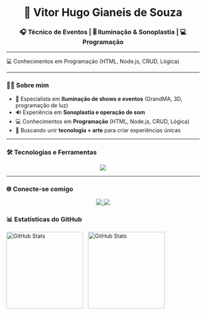 <!-- Futuristic GitHub Profile - Vitor Hugo Gianeis de Souza -->

<h1 align="center">🚀 Vitor Hugo Gianeis de Souza</h1>
<h3 align="center">🎧 Técnico de Eventos | 🎚️ Iluminação & Sonoplastia | 💻 Programação</h3>

---

<p align="center">
 
💻 Conhecimentos em Programação (HTML, Node.js, CRUD, Lógica)

</p>

---

### 👨‍💻 Sobre mim
- 🔦 Especialista em **Iluminação de shows e eventos** (GrandMA, 3D, programação de luz)  
- 🔊 Experiência em **Sonoplastia e operação de som**  
- 💻 Conhecimentos em **Programação** (HTML, Node.js, CRUD, Lógica)  
- 🎯 Buscando unir **tecnologia + arte** para criar experiências únicas  

---

### 🛠️ Tecnologias e Ferramentas
<p align="center">
  <img src="https://skillicons.dev/icons?i=html,js,nodejs,github,vscode,discord" />
</p>

---


### 🌐 Conecte-se comigo
<p align="center">
  <a href="https://www.linkedin.com/in/vitorgianeis/" target="_blank">
    <img src="https://img.shields.io/badge/LinkedIn-0e76a8?style=for-the-badge&logo=linkedin&logoColor=white" />
  </a>
  
  <a href="https://www.instagram.com/vitor_gianeis/" target="_blank">
    <img src="https://img.shields.io/badge/Instagram-%23E4405F?style=for-the-badge&logo=instagram&logoColor=white" />
  </a>
</p>

### 📊 Estatísticas do GitHub



<p>
  <img 
    align="left" 
    alt="GitHub Stats" 
    height="200" 
    style="padding-right: 10px;" 
    src="https://github-readme-stats.vercel.app/api?username=vitorgianeis&show_icons=true&theme=tokyonight&include_all_commits=true&locale=pt-br" 
  />

<img 
      align="left" 
      alt="GitHub Stats" 
      height="200" 
      src="https://github-readme-stats.vercel.app/api/top-langs/?username=vitorgianeis&theme=tokyonight&layout=compact&custom_title=Tecnologias&langs_count=9" 
  />

</p>



